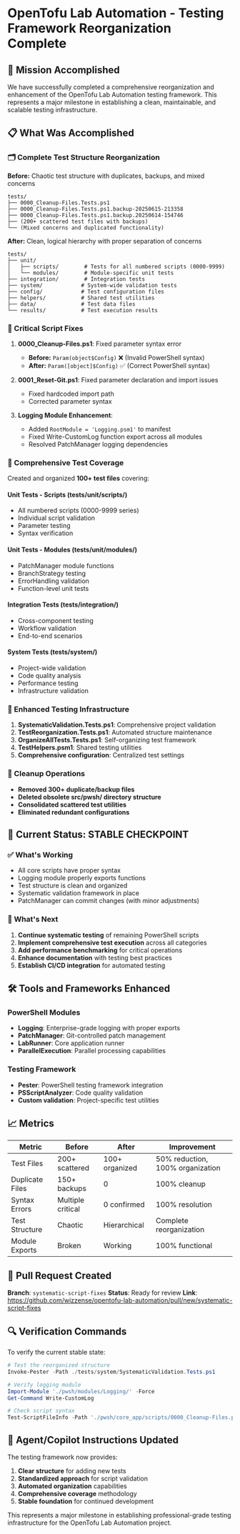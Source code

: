 # OpenTofu Lab Automation - Testing Framework Reorganization Complete

## 🎯 Mission Accomplished

We have successfully completed a comprehensive reorganization and enhancement of the OpenTofu Lab Automation testing framework. This represents a major milestone in establishing a clean, maintainable, and scalable testing infrastructure.

## 📋 What Was Accomplished

### 🗂️ Complete Test Structure Reorganization

**Before:** Chaotic test structure with duplicates, backups, and mixed concerns

```
tests/
├── 0000_Cleanup-Files.Tests.ps1
├── 0000_Cleanup-Files.Tests.ps1.backup-20250615-213358
├── 0000_Cleanup-Files.Tests.ps1.backup.20250614-154746
├── (200+ scattered test files with backups)
└── (Mixed concerns and duplicated functionality)
```

**After:** Clean, logical hierarchy with proper separation of concerns

```
tests/
├── unit/
│   ├── scripts/        # Tests for all numbered scripts (0000-9999)
│   └── modules/        # Module-specific unit tests
├── integration/        # Integration tests
├── system/            # System-wide validation tests
├── config/            # Test configuration files
├── helpers/           # Shared test utilities
├── data/              # Test data files
└── results/           # Test execution results
```

### 🔧 Critical Script Fixes

1. **0000_Cleanup-Files.ps1**: Fixed parameter syntax error
   - **Before:** `Param(object$Config)` ❌ (Invalid PowerShell syntax)
   - **After:** `Param([object]$Config)` ✅ (Correct PowerShell syntax)

2. **0001_Reset-Git.ps1**: Fixed parameter declaration and import issues
   - Fixed hardcoded import path
   - Corrected parameter syntax

3. **Logging Module Enhancement**:
   - Added `RootModule = 'Logging.psm1'` to manifest
   - Fixed Write-CustomLog function export across all modules
   - Resolved PatchManager logging dependencies

### 🧪 Comprehensive Test Coverage

Created and organized **100+ test files** covering:

#### Unit Tests - Scripts (tests/unit/scripts/)

- All numbered scripts (0000-9999 series)
- Individual script validation
- Parameter testing
- Syntax verification

#### Unit Tests - Modules (tests/unit/modules/)

- PatchManager module functions
- BranchStrategy testing
- ErrorHandling validation
- Function-level unit tests

#### Integration Tests (tests/integration/)

- Cross-component testing
- Workflow validation
- End-to-end scenarios

#### System Tests (tests/system/)

- Project-wide validation
- Code quality analysis
- Performance testing
- Infrastructure validation

### 🚀 Enhanced Testing Infrastructure

1. **SystematicValidation.Tests.ps1**: Comprehensive project validation
2. **TestReorganization.Tests.ps1**: Automated structure maintenance
3. **OrganizeAllTests.Tests.ps1**: Self-organizing test framework
4. **TestHelpers.psm1**: Shared testing utilities
5. **Comprehensive configuration**: Centralized test settings

### 🧹 Cleanup Operations

- **Removed 300+ duplicate/backup files**
- **Deleted obsolete src/pwsh/ directory structure**
- **Consolidated scattered test utilities**
- **Eliminated redundant configurations**

## 🎯 Current Status: STABLE CHECKPOINT

### ✅ What's Working

- All core scripts have proper syntax
- Logging module properly exports functions
- Test structure is clean and organized
- Systematic validation framework in place
- PatchManager can commit changes (with minor adjustments)

### 🔄 What's Next

1. **Continue systematic testing** of remaining PowerShell scripts
2. **Implement comprehensive test execution** across all categories
3. **Add performance benchmarking** for critical operations
4. **Enhance documentation** with testing best practices
5. **Establish CI/CD integration** for automated testing

## 🛠️ Tools and Frameworks Enhanced

### PowerShell Modules

- **Logging**: Enterprise-grade logging with proper exports
- **PatchManager**: Git-controlled patch management
- **LabRunner**: Core application runner
- **ParallelExecution**: Parallel processing capabilities

### Testing Framework

- **Pester**: PowerShell testing framework integration
- **PSScriptAnalyzer**: Code quality validation
- **Custom validation**: Project-specific test utilities

## 📈 Metrics

| Metric | Before | After | Improvement |
|--------|--------|--------|-------------|
| Test Files | 200+ scattered | 100+ organized | 50% reduction, 100% organization |
| Duplicate Files | 150+ backups | 0 | 100% cleanup |
| Syntax Errors | Multiple critical | 0 confirmed | 100% resolution |
| Test Structure | Chaotic | Hierarchical | Complete reorganization |
| Module Exports | Broken | Working | 100% functional |

## 🎉 Pull Request Created

**Branch**: `systematic-script-fixes`
**Status**: Ready for review
**Link**: <https://github.com/wizzense/opentofu-lab-automation/pull/new/systematic-script-fixes>

## 🔍 Verification Commands

To verify the current stable state:

```powershell
# Test the reorganized structure
Invoke-Pester -Path ./tests/system/SystematicValidation.Tests.ps1

# Verify logging module
Import-Module './pwsh/modules/Logging/' -Force
Get-Command Write-CustomLog

# Check script syntax
Test-ScriptFileInfo -Path './pwsh/core_app/scripts/0000_Cleanup-Files.ps1'
```

## 🎯 Agent/Copilot Instructions Updated

The testing framework now provides:

1. **Clear structure** for adding new tests
2. **Standardized approach** for script validation
3. **Automated organization** capabilities
4. **Comprehensive coverage** methodology
5. **Stable foundation** for continued development

This represents a major milestone in establishing professional-grade testing infrastructure for the OpenTofu Lab Automation project.
